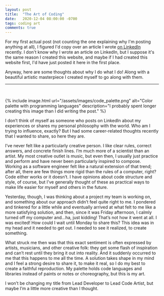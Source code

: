 ```yaml
---
layout: post
title:  "The Art of Coding"
date:   2020-12-04 08:00:00 -0700
tags: coding art
comments: true
---
```


For my first actual post (not counting the one explaining why I'm posting anything at all), I figured I'd copy over an article I wrote [on LinkedIn](https://www.linkedin.com/pulse/art-coding-andrew-weinstein/) recently. I don't know why I wrote an article on LinkedIn, but I suppose it's the same reason I created this website, and maybe if I had created this website first, I'd have just posted it here in the first place.

Anyway, here are some thoughts about why I do what I do! Along with a beautiful artistic masterpiece I created myself to go along with them.

---

<br> 

{% include image.html url="/assets/images/code_palette.png" alt="Color palette with programming languages" description="I probably spent longer creating this image than I did writing the post." %}

I don’t think of myself as someone who posts on LinkedIn about my experiences or shares my personal philosophy with the world. Who am I trying to influence, exactly? But I had some career-related thoughts recently that I wanted to share, so here they are.

I’ve never felt like a particularly creative person. I like clear rules, correct answers, and concrete finish lines. I’m much more of a scientist than an artist. My most creative outlet is music, but even then, I usually just practice and perform and have never been particularly inspired to compose. Working as a software engineer felt like a natural extension of that trend; after all, there are few things more rigid than the rules of a computer, right? Code either works or it doesn’t. I have opinions about code structure and style, of course, but I've generally thought of these as practical ways to make life easier for myself and others in the future.

Yesterday, though, I was thinking about a project my team is working on, and something about our approach didn’t feel quite right to me. I pondered and tinkered for a little while and eventually arrived at what felt to me like a more satisfying solution, and then, since it was Friday afternoon, I calmly turned off my computer and...ha, just kidding! That’s not how it went at all. I was excited! How could I wait until Monday to share this? This idea was in my head and it needed to get out. I needed to see it realized, to create something.

What struck me then was that this exact sentiment is often expressed by artists, musicians, and other creative folk: they get some flash of inspiration and can’t rest until they bring it out into reality. And it suddenly occurred to me that this happens to me all the time. A solution takes shape in my mind and I feel a strong desire to share it, to make it real, so I do my best to create a faithful reproduction. My palette holds code languages and libraries instead of paints or notes or choreography, but this is my art.

I won’t be changing my title from Lead Developer to Lead Code Artist, but maybe I’m a little more creative than I thought.

